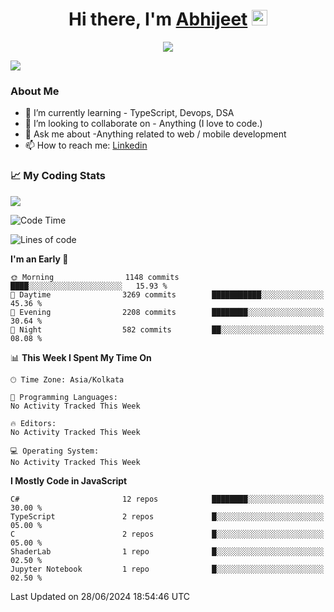 <div align="center">
   <h1>Hi there, I'm <a href="">Abhijeet</a> <img src="https://media.giphy.com/media/hvRJCLFzcasrR4ia7z/giphy.gif" width="25px"> </h1>
   
   
   <img src="https://pronoun.cyou/x/y?subject=He&object=Him&height=20"> 
</div>

![](https://komarev.com/ghpvc/?username=abhijeetsingh-22)

<h3>About Me </h3>

<!-- - 🔭 I’m currently working on - My engineering Capstone Project -->
- 🌱 I’m currently learning - TypeScript, Devops, DSA
- 👯 I’m looking to collaborate on - Anything (I love to code.)
- 💬 Ask me about -Anything related to web / mobile development
- 📫 How to reach me: [Linkedin](https://www.linkedin.com/in/amabhijeet/)

### &#128200; My Coding Stats

<img align="center" src="https://github-readme-stats.vercel.app/api?username=abhijeetsingh-22&count_private=true&show_icons=true&theme=default&hide=stars" />

<!--START_SECTION:waka-->
![Code Time](http://img.shields.io/badge/Code%20Time-463%20hrs%2033%20mins-blue)

![Lines of code](https://img.shields.io/badge/From%20Hello%20World%20I%27ve%20Written-45.8%20million%20lines%20of%20code-blue)

**I'm an Early 🐤** 

```text
🌞 Morning                1148 commits        ████░░░░░░░░░░░░░░░░░░░░░   15.93 % 
🌆 Daytime                3269 commits        ███████████░░░░░░░░░░░░░░   45.36 % 
🌃 Evening                2208 commits        ████████░░░░░░░░░░░░░░░░░   30.64 % 
🌙 Night                  582 commits         ██░░░░░░░░░░░░░░░░░░░░░░░   08.08 % 
```


📊 **This Week I Spent My Time On** 

```text
🕑︎ Time Zone: Asia/Kolkata

💬 Programming Languages: 
No Activity Tracked This Week

🔥 Editors: 
No Activity Tracked This Week

💻 Operating System: 
No Activity Tracked This Week
```

**I Mostly Code in JavaScript** 

```text
C#                       12 repos            ████████░░░░░░░░░░░░░░░░░   30.00 % 
TypeScript               2 repos             █░░░░░░░░░░░░░░░░░░░░░░░░   05.00 % 
C                        2 repos             █░░░░░░░░░░░░░░░░░░░░░░░░   05.00 % 
ShaderLab                1 repo              █░░░░░░░░░░░░░░░░░░░░░░░░   02.50 % 
Jupyter Notebook         1 repo              █░░░░░░░░░░░░░░░░░░░░░░░░   02.50 % 
```




 Last Updated on 28/06/2024 18:54:46 UTC
<!--END_SECTION:waka-->
